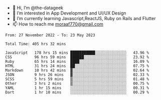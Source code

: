 - 👋 Hi, I’m @the-datageek
- 👀 I’m interested in App Development and UI/UX Design
- 🌱 I’m currently learning Javascript,ReactJS, Ruby on Rails and Flutter
- 📫 How to reach me moraaf770@gmail.com

<!---
the-datageek/the-datageek is a ✨ special ✨ repository because its `README.md` (this file) appears on your GitHub profile.
You can click the Preview link to take a look at your changes.
--->
<!--START_SECTION:waka-->

```text
From: 27 November 2022 - To: 23 May 2023

Total Time: 405 hrs 32 mins

JavaScript   178 hrs 15 mins ███████████░░░░░░░░░░░░░░   43.96 %
CSS          96 hrs 59 mins  ██████░░░░░░░░░░░░░░░░░░░   23.92 %
Ruby         65 hrs 14 mins  ████░░░░░░░░░░░░░░░░░░░░░   16.09 %
HTML         31 hrs 24 mins  ██░░░░░░░░░░░░░░░░░░░░░░░   07.75 %
Markdown     10 hrs 42 mins  ▓░░░░░░░░░░░░░░░░░░░░░░░░   02.64 %
JSON         9 hrs 26 mins   ▓░░░░░░░░░░░░░░░░░░░░░░░░   02.33 %
SCSS         5 hrs 59 mins   ▒░░░░░░░░░░░░░░░░░░░░░░░░   01.48 %
Other        3 hrs 2 mins    ▒░░░░░░░░░░░░░░░░░░░░░░░░   00.75 %
YAML         1 hr 15 mins    ░░░░░░░░░░░░░░░░░░░░░░░░░   00.31 %
Dart         1 hr 10 mins    ░░░░░░░░░░░░░░░░░░░░░░░░░   00.29 %
```

<!--END_SECTION:waka-->
